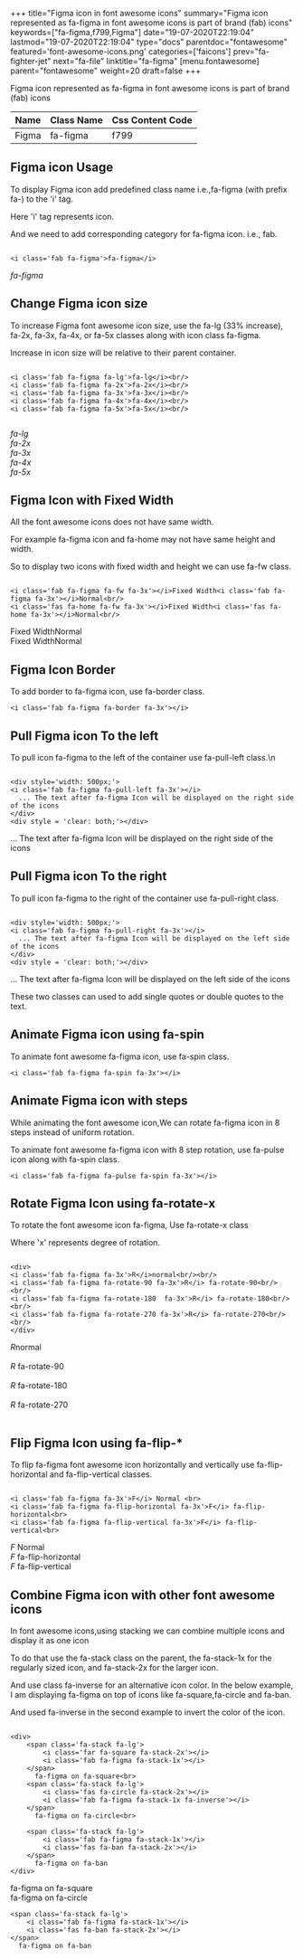 +++
title="Figma icon in font awesome icons"
summary="Figma icon represented as fa-figma in font awesome icons is part of brand (fab) icons"
keywords=["fa-figma,f799,Figma"]
date="19-07-2020T22:19:04"
lastmod="19-07-2020T22:19:04"
type="docs"
parentdoc="fontawesome"
featured='font-awesome-icons.png'
categories=['faicons']
prev="fa-fighter-jet"
next="fa-file"
linktitle="fa-figma"
[menu.fontawesome]
parent="fontawesome"
weight=20
draft=false
+++


Figma icon represented as fa-figma in font awesome icons is part of brand (fab) icons

<div class='table-responsive'><table class='table'><thead><tr><th>Name</th><th>Class Name</th><th>Css Content Code</th></tr></thead><tbody><tr><td>Figma</td><td>fa-figma</td><td>f799</td></tr></tbody></table></div>



## Figma icon Usage

To display Figma icon add predefined class name i.e.,fa-figma (with prefix fa-) to the 'i' tag.

Here 'i' tag represents icon.

And we need to add corresponding category for fa-figma icon. i.e., fab.


```

<i class='fab fa-figma'>fa-figma</i>
```

<i class='fab fa-figma'>fa-figma</i>




## Change Figma icon size
To increase Figma font awesome icon size, use the fa-lg (33% increase), fa-2x, fa-3x, fa-4x, or fa-5x classes along with icon class fa-figma.

Increase in icon size will be relative to their parent container. 

```

<i class='fab fa-figma fa-lg'>fa-lg</i><br/>
<i class='fab fa-figma fa-2x'>fa-2x</i><br/>
<i class='fab fa-figma fa-3x'>fa-3x</i><br/>
<i class='fab fa-figma fa-4x'>fa-4x</i><br/>
<i class='fab fa-figma fa-5x'>fa-5x</i><br/>
            
```

<i class='fab fa-figma fa-lg'>fa-lg</i><br/>
<i class='fab fa-figma fa-2x'>fa-2x</i><br/>
<i class='fab fa-figma fa-3x'>fa-3x</i><br/>
<i class='fab fa-figma fa-4x'>fa-4x</i><br/>
<i class='fab fa-figma fa-5x'>fa-5x</i><br/>
            



## Figma Icon with Fixed Width 

All the font awesome icons does not have same width.

For example fa-figma icon and fa-home may not have same height and width.

So to display two icons with fixed width and height we can use fa-fw class.


```

<i class='fab fa-figma fa-fw fa-3x'></i>Fixed Width<i class='fab fa-figma fa-3x'></i>Normal<br/>
<i class='fas fa-home fa-fw fa-3x'></i>Fixed Width<i class='fas fa-home fa-3x'></i>Normal<br/>
```

<i class='fab fa-figma fa-fw fa-3x'></i>Fixed Width<i class='fab fa-figma fa-3x'></i>Normal<br/>
<i class='fas fa-home fa-fw fa-3x'></i>Fixed Width<i class='fas fa-home fa-3x'></i>Normal<br/>



## Figma Icon Border 

To add border to fa-figma icon, use fa-border class.


```
<i class='fab fa-figma fa-border fa-3x'></i>

```
<i class='fab fa-figma fa-border fa-3x'></i>





## Pull Figma icon To the left

To pull icon fa-figma to the left of the container use fa-pull-left class.\n

```

<div style='width: 500px;'>
<i class='fab fa-figma fa-pull-left fa-3x'></i>
  ... The text after fa-figma Icon will be displayed on the right side of the icons
</div>
<div style = 'clear: both;'></div>
```

<div style='width: 500px;'>
<i class='fab fa-figma fa-pull-left fa-3x'></i>
  ... The text after fa-figma Icon will be displayed on the right side of the icons
</div>
<div style = 'clear: both;'></div>




## Pull Figma icon To the right
To pull icon fa-figma to the right of the container use fa-pull-right class.

```

<div style='width: 500px;'>
<i class='fab fa-figma fa-pull-right fa-3x'></i>
  ... The text after fa-figma Icon will be displayed on the left side of the icons
</div>
<div style = 'clear: both;'></div>
```

<div style='width: 500px;'>
<i class='fab fa-figma fa-pull-right fa-3x'></i>
  ... The text after fa-figma Icon will be displayed on the left side of the icons
</div>
<div style = 'clear: both;'></div>

These two classes can used to add single quotes or double quotes to the text.


## Animate Figma icon using fa-spin
To animate font awesome fa-figma icon, use fa-spin class.

```
<i class='fab fa-figma fa-spin fa-3x'></i>
```
<i class='fab fa-figma fa-spin fa-3x'></i>




## Animate Figma icon with steps
While animating the font awesome icon,We can rotate fa-figma icon in 8 steps instead of uniform rotation.

To animate font awesome fa-figma icon with 8 step rotation, use fa-pulse icon along with fa-spin class.


```
<i class='fab fa-figma fa-pulse fa-spin fa-3x'></i>

```
<i class='fab fa-figma fa-pulse fa-spin fa-3x'></i>





## Rotate Figma Icon using fa-rotate-x
To rotate the font awesome icon fa-figma, Use fa-rotate-x class

Where 'x' represents degree of rotation.


```

<div>
<i class='fab fa-figma fa-3x'>R</i>normal<br/><br/>
<i class='fab fa-figma fa-rotate-90 fa-3x'>R</i> fa-rotate-90<br/><br/> 
<i class='fab fa-figma fa-rotate-180  fa-3x'>R</i> fa-rotate-180<br/><br/> 
<i class='fab fa-figma fa-rotate-270 fa-3x'>R</i> fa-rotate-270<br/><br/>
</div>
```

<div>
<i class='fab fa-figma fa-3x'>R</i>normal<br/><br/>
<i class='fab fa-figma fa-rotate-90 fa-3x'>R</i> fa-rotate-90<br/><br/> 
<i class='fab fa-figma fa-rotate-180  fa-3x'>R</i> fa-rotate-180<br/><br/> 
<i class='fab fa-figma fa-rotate-270 fa-3x'>R</i> fa-rotate-270<br/><br/>
</div>




## Flip Figma Icon using fa-flip-*
To flip fa-figma font awesome icon horizontally and vertically use fa-flip-horizontal and fa-flip-vertical classes. 

```

<i class='fab fa-figma fa-3x'>F</i> Normal <br>
<i class='fab fa-figma fa-flip-horizontal fa-3x'>F</i> fa-flip-horizontal<br>
<i class='fab fa-figma fa-flip-vertical fa-3x'>F</i> fa-flip-vertical<br>
```

<i class='fab fa-figma fa-3x'>F</i> Normal <br>
<i class='fab fa-figma fa-flip-horizontal fa-3x'>F</i> fa-flip-horizontal<br>
<i class='fab fa-figma fa-flip-vertical fa-3x'>F</i> fa-flip-vertical<br>




## Combine Figma icon with other font awesome icons
In font awesome icons,using stacking we can combine multiple icons and display it as one icon 

To do that use the fa-stack class on the parent, the fa-stack-1x for the regularly sized icon, and fa-stack-2x for the larger icon.

And use class fa-inverse for an alternative icon color. 
In the below example, I am displaying fa-figma on top of icons like fa-square,fa-circle and fa-ban.

And used fa-inverse in the second example to invert the color of the icon.

```

<div>
    <span class='fa-stack fa-lg'>
        <i class='far fa-square fa-stack-2x'></i>
        <i class='fab fa-figma fa-stack-1x'></i>
    </span>
      fa-figma on fa-square<br>
    <span class='fa-stack fa-lg'>
        <i class='fas fa-circle fa-stack-2x'></i>
        <i class='fab fa-figma fa-stack-1x fa-inverse'></i>
    </span>
      fa-figma on fa-circle<br>

    <span class='fa-stack fa-lg'>
        <i class='fab fa-figma fa-stack-1x'></i>
        <i class='fas fa-ban fa-stack-2x'></i>
    </span>
      fa-figma on fa-ban
</div>
```

<div>
    <span class='fa-stack fa-lg'>
        <i class='far fa-square fa-stack-2x'></i>
        <i class='fab fa-figma fa-stack-1x'></i>
    </span>
      fa-figma on fa-square<br>
    <span class='fa-stack fa-lg'>
        <i class='fas fa-circle fa-stack-2x'></i>
        <i class='fab fa-figma fa-stack-1x fa-inverse'></i>
    </span>
      fa-figma on fa-circle<br>

    <span class='fa-stack fa-lg'>
        <i class='fab fa-figma fa-stack-1x'></i>
        <i class='fas fa-ban fa-stack-2x'></i>
    </span>
      fa-figma on fa-ban
</div>






